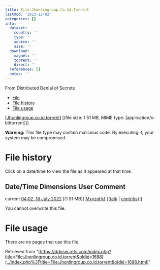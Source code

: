 ```yaml
---
title: File:Jhonlingroup.Co.Id.Torrent
lastmod: '2023-12-02'
categories: []
info:
  dataset:
    country: ''
    type: ''
    source: ''
    size: ''
  download:
    magnet: ''
    torrent: ''
    direct: ''
  references: []
  notes: ''
---
```




From Distributed Denial of Secrets

- [File](./File:Jhonlingroup.co.id.torrent.html#file)
- [File history](./File:Jhonlingroup.co.id.torrent.html#filehistory)
- [File usage](./File:Jhonlingroup.co.id.torrent.html#filelinks)

[[Jhonlingroup.co.id.torrent](../images/6/62/Jhonlingroup.co.id.torrent "Jhonlingroup.co.id.torrent")]
‎[(file size: 1.51 MB, MIME type:
[application/x-bittorrent])]

**Warning:** This file type may contain malicious code. By executing it,
your system may be compromised.

# File history

Click on a date/time to view the file as it appeared at that time.

Date/Time Dimensions User Comment
---
current [04:02, 18 July 2022](../images/6/62/Jhonlingroup.co.id.torrent) [(1.51 MB)] [Mxyzptlk](../index.php%3Ftitle=User:Mxyzptlk&action=edit&redlink=1.html "User:Mxyzptlk (page does not exist)")[ [([talk](../index.php%3Ftitle=User_talk:Mxyzptlk&action=edit&redlink=1.html "User talk:Mxyzptlk (page does not exist)") | [contribs](./Special:Contributions/Mxyzptlk.html "Special:Contributions/Mxyzptlk"))]]

You cannot overwrite this file.

# File usage

There are no pages that use this file.

Retrieved from
"[https://ddosecrets.com/index.php?title=File:Jhonlingroup.co.id.torrent&oldid=1688](../index.php%3Ftitle=File:Jhonlingroup.co.id.torrent&oldid=1688.html)"

